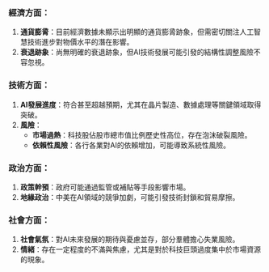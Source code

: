 ### 經濟方面：
1. **通貨膨脀**：目前經濟數據未顯示出明顯的通貨膨脀跡象，但需密切關注人工智慧技術進步對物價水平的潛在影響。
2. **衰退跡象**：尚無明確的衰退跡象，但AI技術發展可能引發的結構性調整風險不容忽視。

### 技術方面：
1. **AI發展進度**：符合甚至超越預期，尤其在晶片製造、數據處理等關鍵領域取得突破。
2. **風險**：
   - **市場過熱**：科技股佔股市總市值比例歷史性高位，存在泡沫破裂風險。
   - **依賴性風險**：各行各業對AI的依賴增加，可能導致系統性風險。

### 政治方面：
1. **政策幹預**：政府可能通過監管或補貼等手段影響市場。
2. **地緣政治**：中美在AI領域的競爭加劇，可能引發技術封鎖和貿易摩擦。

### 社會方面：
1. **社會氣氛**：對AI未來發展的期待與憂慮並存，部分羣體擔心失業風險。
2. **情緒**：存在一定程度的不滿與焦慮，尤其是對於科技巨頭過度集中於市場資源的現象。